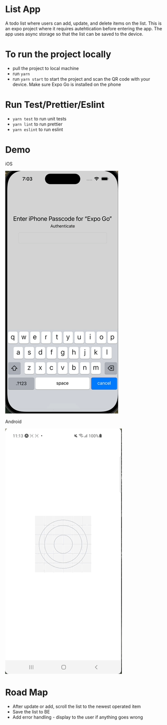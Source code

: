 # List App

A todo list where users can add, update, and delete items on the list. This is an expo project where it requires autehtication before entering the app. The app uses async storage so that the list can be saved to the device.

# To run the project locally

- pull the project to local machine
- run `yarn`
- run `yarn start` to start the project and scan the QR code with your device. Make sure Expo Go is installed on the phone

# Run Test/Prettier/Eslint

- `yarn test` to run unit tests
- `yarn lint` to run prettier
- `yarn eslint` to run eslint

# Demo

iOS

[![Demo](./iOS%20demo.gif)](./iOS%20demo.gif)

Android

[![Demo](./Android%20demo.gif)](./Android%20demo.gif)

# Road Map

- After update or add, scroll the list to the newest operated item
- Save the list to BE
- Add error handling - display to the user if anything goes wrong
